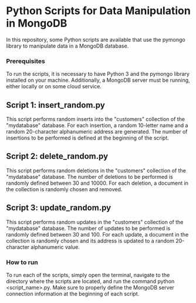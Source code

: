 # Python Scripts for Data Manipulation in MongoDB
In this repository, some Python scripts are available that use the pymongo library to manipulate data in a MongoDB database.

### Prerequisites
To run the scripts, it is necessary to have Python 3 and the pymongo library installed on your machine. Additionally, a MongoDB server must be running, either locally or on some cloud service.

## Script 1: insert_random.py
This script performs random inserts into the "customers" collection of the "mydatabase" database. For each insertion, a random 10-letter name and a random 20-character alphanumeric address are generated. The number of insertions to be performed is defined at the beginning of the script.

## Script 2: delete_random.py
This script performs random deletions in the "customers" collection of the "mydatabase" database. The number of deletions to be performed is randomly defined between 30 and 10000. For each deletion, a document in the collection is randomly chosen and removed.

## Script 3: update_random.py
This script performs random updates in the "customers" collection of the "mydatabase" database. The number of updates to be performed is randomly defined between 30 and 100. For each update, a document in the collection is randomly chosen and its address is updated to a random 20-character alphanumeric value.

### How to run
To run each of the scripts, simply open the terminal, navigate to the directory where the scripts are located, and run the command python <script_name>.py. Make sure to properly define the MongoDB server connection information at the beginning of each script.
